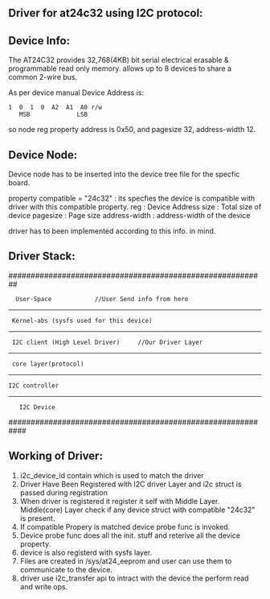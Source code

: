 Driver for at24c32 using I2C protocol:
-------------------------------------

Device Info:
-------------
The AT24C32 provides 32,768(4KB) bit serial electrical erasable & programmable read only memory. allows up to 8 devices to share a common 2-wire bus.

As per device manual Device Address is:

	1  0  1  0  A2  A1  A0 r/w
       MSB		       LSB

so node reg property address is 0x50, and pagesize 32, address-width 12.


Device Node:
-------------
Device node has to be inserted into the device tree file for the specfic board. 

property compatible = "24c32"	: its specfies the device is compatible with driver with this compatible property.
reg 				: Device Address
size				: Total size of device
pagesize			: Page size 
address-width			: address-width of the device

driver has to been implemented according to this info. in mind.

Driver Stack:
----------------
##########################################################

      User-Space			//User Send info from here

-------------------------

     Kernel-abs (sysfs used for this device)

-------------------------

     I2C client (High Level Driver) 	//Our Driver Layer

-------------------------

     core layer(protocol)
 
-------------------------

    I2C controller
   
-------------------------

       I2C Device

############################################################

Working of Driver:
-------------------
1) i2c_device_id contain which is used to match the driver
2) Driver Have Been Registered with I2C driver Layer and i2c struct is passed during registration
3) When driver is registered it register it self with Middle Layer. 
   Middle(core) Layer check if any device struct with compatible "24c32" is present.
4) If compatible Propery is matched device probe func is invoked.
5) Device probe func does all the init. stuff and reterive all the device property.
6) device is also registerd with sysfs layer.
7) Files are created in /sys/at24_eeprom and user can use them to communicate to the device.
8) driver use i2c_transfer api to intract with the device the perform read and write ops.
